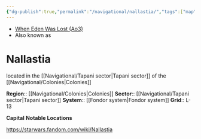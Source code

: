 ```yaml
---
{"dg-publish":true,"permalink":"/navigational/nallastia/","tags":["map","colonies","tapani","unfinished","planet"]}
---
```


- [When Eden Was Lost (Ao3)](https://archiveofourown.org/works/19334440/chapters/45992584)
- Also known as 
# Nallastia

located in the [[Navigational/Tapani sector\|Tapani sector]] of the [[Navigational/Colonies\|Colonies]]

**Region**::  [[Navigational/Colonies\|Colonies]]
**Sector**::  [[Navigational/Tapani sector\|Tapani sector]]
**System**::  [[Fondor system\|Fondor system]]
**Grid**::  L-13

**Capital**
**Notable Locations**

https://starwars.fandom.com/wiki/Nallastia